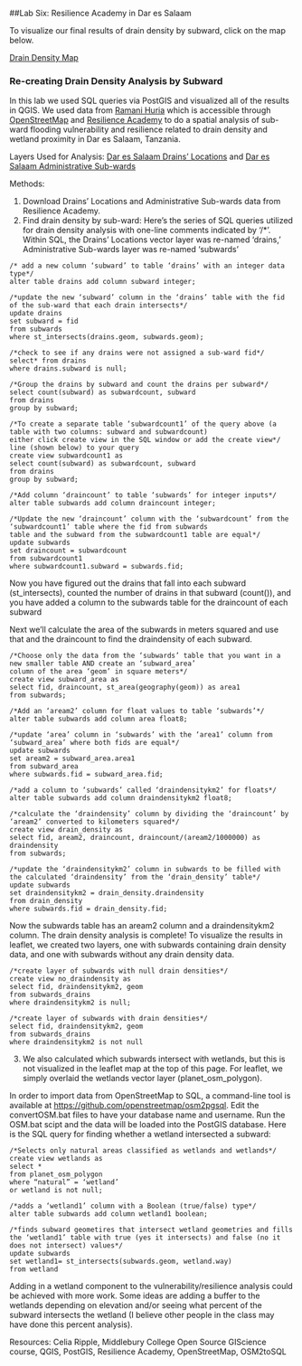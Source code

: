 ##Lab Six: Resilience Academy in Dar es Salaam 

To visualize our final results of drain density by subward, click on the map below.

[Drain Density Map](qgis2web_2019_10_24-16_05_38_137842/index.html)

### Re-creating Drain Density Analysis by Subward
In this lab we used SQL queries via PostGIS and visualized all of the results in QGIS. We used data from [Ramani Huria](http://ramanihuria.org/data/) which is accessible through [OpenStreetMap](https://www.openstreetmap.org/#map=4/38.01/-95.84) and [Resilience Academy](https://resilienceacademy.ac.tz/data/) to do a spatial analysis of sub-ward flooding vulnerability and resilience related to drain density and wetland proximity in Dar es Salaam, Tanzania. 

Layers Used for Analysis:
[Dar es Salaam Drains’ Locations](https://geonode.resilienceacademy.ac.tz/layers/geonode:drain_points) and 
[Dar es Salaam Administrative Sub-wards](https://geonode.resilienceacademy.ac.tz/layers/geonode:dar_es_salaam_subwards) 

Methods:
1) Download Drains’ Locations and Administrative Sub-wards data from Resilience Academy.
2) Find drain density by sub-ward:
Here’s the series of SQL queries utilized for drain density analysis with one-line comments indicated by ‘/*’. Within SQL, the Drains’ Locations vector layer was re-named ‘drains,’ Administrative Sub-wards layer was re-named ‘subwards’

```
/* add a new column ‘subward’ to table ‘drains’ with an integer data type*/
alter table drains add column subward integer;

/*update the new ‘subward’ column in the ‘drains’ table with the fid of the sub-ward that each drain intersects*/
update drains
set subward = fid
from subwards
where st_intersects(drains.geom, subwards.geom);

/*check to see if any drains were not assigned a sub-ward fid*/
select* from drains
where drains.subward is null;

/*Group the drains by subward and count the drains per subward*/
select count(subward) as subwardcount, subward
from drains
group by subward;
 
/*To create a separate table ‘subwardcount1’ of the query above (a table with two columns: subward and subwardcount) 
either click create view in the SQL window or add the create view*/
line (shown below) to your query
create view subwardcount1 as
select count(subward) as subwardcount, subward 
from drains
group by subward;

/*Add column ‘draincount’ to table ‘subwards’ for integer inputs*/
alter table subwards add column draincount integer;

/*Update the new ‘draincount’ column with the ‘subwardcount’ from the ‘subwardcount1’ table where the fid from subwards
table and the subward from the subwardcount1 table are equal*/
update subwards 
set draincount = subwardcount 
from subwardcount1 
where subwardcount1.subward = subwards.fid;
```

Now you have figured out the drains that fall into each subward (st_intersects), counted the number of drains in that subward (count()), and you have added a column to the subwards table for the draincount of each subward

Next we’ll calculate the area of the subwards in meters squared and use that and the draincount to find the draindensity of each subward.

```
/*Choose only the data from the ‘subwards’ table that you want in a new smaller table AND create an ‘subward_area’ 
column of the area ‘geom’ in square meters*/
create view subward_area as
select fid, draincount, st_area(geography(geom)) as area1 
from subwards;

/*Add an ‘aream2’ column for float values to table ‘subwards’*/
alter table subwards add column area float8;

/*update ‘area’ column in ‘subwards’ with the ‘area1’ column from ‘subward_area’ where both fids are equal*/
update subwards 
set aream2 = subward_area.area1 
from subward_area 
where subwards.fid = subward_area.fid;

/*add a column to ‘subwards’ called ‘draindensitykm2’ for floats*/
alter table subwards add column draindensitykm2 float8;

/*calculate the ‘draindensity’ column by dividing the ‘draincount’ by ‘aream2’ converted to kilometers squared*/
create view drain_density as
select fid, aream2, draincount, draincount/(aream2/1000000) as draindensity 
from subwards;

/*update the ‘draindensitykm2’ column in subwards to be filled with the calculated ‘draindensity’ from the ‘drain_density’ table*/
update subwards 
set draindensitykm2 = drain_density.draindensity 
from drain_density
where subwards.fid = drain_density.fid;
```

Now the subwards table has an aream2 column and a draindensitykm2 column. The drain density analysis is complete! To visualize the results in leaflet, we created two layers, one with subwards containing drain density data, and one with subwards without any drain density data. 

```
/*create layer of subwards with null drain densities*/
create view no_draindensity as
select fid, draindensitykm2, geom
from subwards_drains
where draindensitykm2 is null;

/*create layer of subwards with drain densities*/
select fid, draindensitykm2, geom
from subwards_drains
where draindensitykm2 is not null
```

3) We also calculated which subwards intersect with wetlands, but this is not visualized in the leaflet map at the top of this page. For leaflet, we simply overlaid the wetlands vector layer (planet_osm_polygon). 

In order to import data from OpenStreetMap to SQL, a command-line tool is available at https://github.com/openstreetmap/osm2pgsql. Edit the convertOSM.bat files to have your database name and username. Run the OSM.bat scipt and the data will be loaded into the PostGIS database. 
Here is the SQL query for finding whether a wetland intersected a subward:

```
/*Selects only natural areas classified as wetlands and wetlands*/
create view wetlands as
select *
from planet_osm_polygon
where “natural” = ‘wetland’
or wetland is not null;

/*adds a ‘wetland1’ column with a Boolean (true/false) type*/
alter table subwards add column wetland1 boolean;

/*finds subward geometires that intersect wetland geometries and fills the ‘wetland1’ table with true (yes it intersects) and false (no it does not intersect) values*/
update subwards
set wetland1= st_intersects(subwards.geom, wetland.way)
from wetland
```

Adding in a wetland component to the vulnerability/resilience analysis could be achieved with more work. Some ideas are adding a buffer to the wetlands depending on elevation and/or seeing what percent of the subward intersects the wetland (I believe other people in the class may have done this percent analysis).

Resources:
Celia Ripple, Middlebury College Open Source GIScience course, QGIS, PostGIS, Resilience Academy, OpenStreetMap, OSM2toSQL

